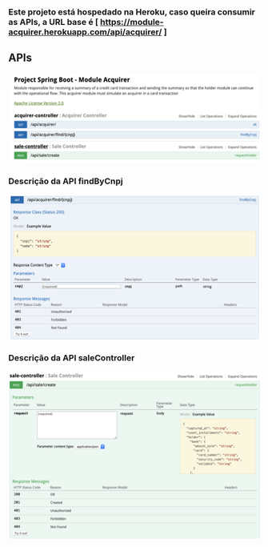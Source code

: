 ### Este projeto está hospedado na Heroku, caso queira consumir as APIs, a URL base é [ https://module-acquirer.herokuapp.com/api/acquirer/ ]

## APIs
![Abaixo está a representação da documentação das APIs com o SWAGGER](https://github.com/muriloalvesdev/acquirer/blob/master/src/main/resources/swagger/swagger-documentation.png)

### Descrição da API findByCnpj
![findByCnpj](https://github.com/muriloalvesdev/acquirer/blob/master/src/main/resources/swagger/swagger-find-by-cnpj.png)

### Descrição da API saleController
![saleController](https://github.com/muriloalvesdev/acquirer/blob/master/src/main/resources/swagger/swagger-sale-controller.png)
